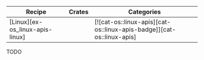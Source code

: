 | Recipe | Crates | Categories |
|--------|--------|------------|
| [Linux][ex-os_linux-apis-linux] |  | [![cat-os::linux-apis][cat-os::linux-apis-badge]][cat-os::linux-apis] |

<div class="hidden">
TODO
</div>
